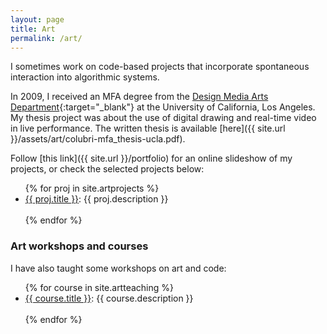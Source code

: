 ```yaml
---
layout: page
title: Art
permalink: /art/
---
```


I sometimes work on code-based projects that incorporate spontaneous interaction into algorithmic systems.

In 2009, I received an MFA degree from the [Design Media Arts Department](http://dma.ucla.edu/){:target="_blank"} at the University of California, Los Angeles. My thesis project was about the use of digital drawing and real-time video in live performance. The written thesis is available [here]({{ site.url }}/assets/art/colubri-mfa_thesis-ucla.pdf).

Follow [this link]({{ site.url }}/portfolio) for an online slideshow of my projects, or check the selected projects below:

<ul>
{% for proj in site.artprojects %}
  <li><a href="{{ proj.url | prepend: site.baseurl }}">{{ proj.title }}</a>:
  {{ proj.description }}</li><br>
{% endfor %}    
</ul>

### Art workshops and courses

I have also taught some workshops on art and code:

<ul>
{% for course in site.artteaching %}
  <li><a href="{{ course.url | prepend: site.baseurl }}">{{ course.title }}</a>:
  {{ course.description }}</li><br>
{% endfor %}    
</ul>
